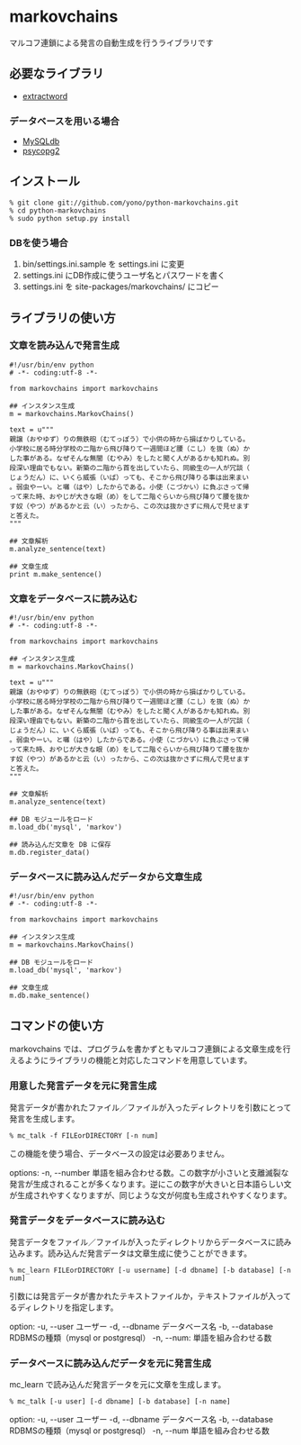 # markovchains

マルコフ連鎖による発言の自動生成を行うライブラリです

## 必要なライブラリ

- [extractword](http://github.com/yono/py-extractword)

### データベースを用いる場合

- [MySQLdb](http://sourceforge.net/projects/mysql-python/) 
- [psycopg2](http://initd.org/psycopg/)

## インストール

    % git clone git://github.com/yono/python-markovchains.git
    % cd python-markovchains
    % sudo python setup.py install

### DBを使う場合

1. bin/settings.ini.sample を settings.ini に変更
2. settings.ini にDB作成に使うユーザ名とパスワードを書く
3. settings.ini を site-packages/markovchains/ にコピー

## ライブラリの使い方

### 文章を読み込んで発言生成

    #!/usr/bin/env python
    # -*- coding:utf-8 -*-

    from markovchains import markovchains

    ## インスタンス生成
    m = markovchains.MarkovChains()

    text = u"""
    親譲（おやゆず）りの無鉄砲（むてっぽう）で小供の時から損ばかりしている。
    小学校に居る時分学校の二階から飛び降りて一週間ほど腰（こし）を抜（ぬ）か
    した事がある。なぜそんな無闇（むやみ）をしたと聞く人があるかも知れぬ。別
    段深い理由でもない。新築の二階から首を出していたら、同級生の一人が冗談（
    じょうだん）に、いくら威張（いば）っても、そこから飛び降りる事は出来まい
    。弱虫やーい。と囃（はや）したからである。小使（こづかい）に負ぶさって帰
    って来た時、おやじが大きな眼（め）をして二階ぐらいから飛び降りて腰を抜か
    す奴（やつ）があるかと云（い）ったから、この次は抜かさずに飛んで見せます
    と答えた。
    """

    ## 文章解析
    m.analyze_sentence(text)

    ## 文章生成
    print m.make_sentence()


### 文章をデータベースに読み込む

    #!/usr/bin/env python
    # -*- coding:utf-8 -*-

    from markovchains import markovchains

    ## インスタンス生成
    m = markovchains.MarkovChains()

    text = u"""
    親譲（おやゆず）りの無鉄砲（むてっぽう）で小供の時から損ばかりしている。
    小学校に居る時分学校の二階から飛び降りて一週間ほど腰（こし）を抜（ぬ）か
    した事がある。なぜそんな無闇（むやみ）をしたと聞く人があるかも知れぬ。別
    段深い理由でもない。新築の二階から首を出していたら、同級生の一人が冗談（
    じょうだん）に、いくら威張（いば）っても、そこから飛び降りる事は出来まい
    。弱虫やーい。と囃（はや）したからである。小使（こづかい）に負ぶさって帰
    って来た時、おやじが大きな眼（め）をして二階ぐらいから飛び降りて腰を抜か
    す奴（やつ）があるかと云（い）ったから、この次は抜かさずに飛んで見せます
    と答えた。
    """

    ## 文章解析
    m.analyze_sentence(text)

    ## DB モジュールをロード
    m.load_db('mysql', 'markov')

    ## 読み込んだ文章を DB に保存
    m.db.register_data()

### データベースに読み込んだデータから文章生成

    #!/usr/bin/env python
    # -*- coding:utf-8 -*-

    from markovchains import markovchains

    ## インスタンス生成
    m = markovchains.MarkovChains()

    ## DB モジュールをロード
    m.load_db('mysql', 'markov')

    ## 文章生成
    m.db.make_sentence()

## コマンドの使い方

markovchains では、プログラムを書かずともマルコフ連鎖による文章生成を行えるようにライブラリの機能と対応したコマンドを用意しています。

### 用意した発言データを元に発言生成

発言データが書かれたファイル／ファイルが入ったディレクトリを引数にとって発言を生成します。

    % mc_talk -f FILEorDIRECTORY [-n num]

この機能を使う場合、データベースの設定は必要ありません。
    
options:
    -n, --number 単語を組み合わせる数。この数字が小さいと支離滅裂な発言が生成されることが多くなります。逆にこの数字が大きいと日本語らしい文が生成されやすくなりますが、同じような文が何度も生成されやすくなります。

### 発言データをデータベースに読み込む

発言データをファイル／ファイルが入ったディレクトリからデータベースに読み込みます。読み込んだ発言データは文章生成に使うことができます。

    % mc_learn FILEorDIRECTORY [-u username] [-d dbname] [-b database] [-n num]

引数には発言データが書かれたテキストファイルか，テキストファイルが入ってるディレクトリを指定します。

option:
    -u, --user     ユーザー
    -d, --dbname   データベース名
    -b, --database RDBMSの種類（mysql or postgresql）
    -n, --num:     単語を組み合わせる数 

### データベースに読み込んだデータを元に発言生成

mc_learn で読み込んだ発言データを元に文章を生成します。

    % mc_talk [-u user] [-d dbname] [-b database] [-n name]

option:
    -u, --user   ユーザー
    -d, --dbname データベース名
    -b, --database RDBMSの種類（mysql or postgresql）
    -n, --num    単語を組み合わせる数 
